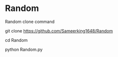 # Random
Random clone command 


git clone https://github.com/Sameerking1648/Random

cd Random 


python Random.py


